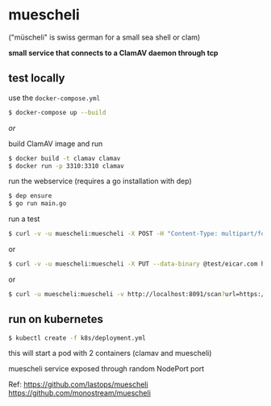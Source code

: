 # muescheli
("müscheli" is swiss german for a small sea shell or clam)

**small service that connects to a ClamAV daemon through tcp**

## test locally

use the `docker-compose.yml`
```bash
$ docker-compose up --build
```

*or*

build ClamAV image and run
```bash
$ docker build -t clamav clamav
$ docker run -p 3310:3310 clamav
```

run the webservice (requires a go installation with dep)
```bash
$ dep ensure
$ go run main.go
```

run a test
```bash
$ curl -v -u muescheli:muescheli -X POST -H "Content-Type: multipart/form-data" -F "file1=@test/eicar.com" -F "file2=@test/test.txt"  http://localhost:8091/scan
```
or
```bash
$ curl -v -u muescheli:muescheli -X PUT --data-binary @test/eicar.com http://localhost:8091/scan
```
or
```bash
$ curl -u muescheli:muescheli -v http://localhost:8091/scan?url=https://tech.ebu.ch/docs/tech/tech3285.pdf
```

## run on kubernetes
```bash
$ kubectl create -f k8s/deployment.yml
```
this will start a pod with 2 containers (clamav and muescheli)

muescheli service exposed through random NodePort port


Ref:
https://github.com/lastops/muescheli
https://github.com/monostream/muescheli
